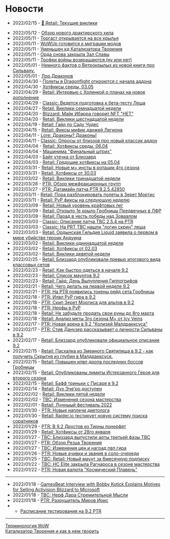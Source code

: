 # Новости

- 2022/02/15	- [📌 Retail: Текущие виклики](Weekly-17.md)
<!-- - 2022/02/18	- [📌 Retail: Все что мы знаем о 9.2](../Guides/Guide-Next-Patch-9.2.html)-->
- 2022/05/12	- [Обзор нового драктирского хила](WH326948.md)
- 2022/05/11	- [Торгаст открывается на все крылья](WH327006.md)
- 2022/05/11	- [WoWUp готовится к миграции модов](WH327021.md)
- 2022/05/11	- [Уменьшен кд Катализатора Творения](WH327024.md)
- 2022/05/11	- [Орда снова закрыла Зал Славы](WH327026.md)
- 2022/05/11	- [Трофеи войны возвращаются (ну или нет)](WH327023.md)
- 2022/05/01	- [Немного фактов о Ветрокрылых из новой книги про Сильвану.](Sylvanas-Book-Facts.md)
- 2022/05/01	- [Лор Драконов](WH326856.md)
- 2022/04/30	- [Полеты в Dragonflight откроются с начала аддона](WH326874.md)
- 2022/04/30	- [Хотфиксы среды, 03.05](WH326908.md)
- 2022/04/29	- [Retail: Интервью c Холинкой о планах на новое дополнение](WH326888.md)
- 2022/04/29	- [Classic: Ведется подготовка к бета-тесту Леща](WH326887.md)
- 2022/04/27	- [Retail: Виклики семнадцатой недели](Weekly-17.md)
- 2022/04/20	- [Blizzard: Майк Ибарра говорит NFT "НЕТ"](WH326716.md)
- 2022/04/20	- [Retail: Виклики шестнадцатой недели](Weekly-16.md)
- 2022/04/19	- [Retail: Гайд по Саду Чудес](../Guides/Guide-Noblegarden.md)
- 2022/04/15	- [Retail: Фиксы мифик данжей Легиона](../Guides/Guide-Timewalking-Legion.md)
- 2022/04/11	- [Lore: Драконы? Драконы!](WH326637.md)
- 2022/04/11	- [Classic: Опросы от близзов про новый классик аддон](WH326656.md)
- 2022/04/04	- [Retail: Хотфиксы среды, 06.04](WH326623.md)
- 2022/04/04	- [Машинима "Финальный штрих"](TI624A7C27.md)
- 2022/04/03	- [Байт утечка от Близзард](WH326583.md)
- 2022/04/03	- [Retail: Грядущие хотфиксы на 05.04](WH326581.md)
- 2022/03/31	- [Retail: Новые м+ инсты в ротации 4го сезона](WH347922.md)
- 2022/03/31	- [Retail: Хотфиксы от 30.03](WH326551.md)
- 2022/03/02	- [Retail: Виклики тринадцатой недели](Weekly-13.md)
- 2022/03/28	- [PTR: Обзор межфракционных групп](WH326509.md)
- 2022/03/27	- [PTR: Датамайн патча PTR 9.2.5.42850](MMC10463.md)
- 2022/03/11	- [Retail: Пора разблокировать полеты в Зерет Мортис](WH326348.md)
- 2022/03/11	- [Retail: PvP фиксы на следующую неделю](WH326322.md)
- 2022/03/09	- [Retail: Новый уровень крафтовых лег](WH326275.md)
- 2022/03/09	- [Retail: Открыто 1е крыло Гробницы Предвечных в ЛФР](WH326276.md)
- 2022/03/09	- [Retail: Парад в честь победы над Зоваалом](WH326274.md)
- 2022/03/03	- [Classic: Описание патча TBC 2.5.4 на PTR](WH326195.md)
- 2022/03/03	- [Classic: На PRT TBC нашли "логин скрин" леща](WH326184.md)
- 2022/03/03	- [Retail: Ордынская Гильдия Liquid заявила о первом в мире убийстве героик Андуина](WH326180.md)
- 2022/03/02	- [Retail: Виклики одиннадцатой недели](Weekly-11.md)
- 2022/03/02	- [Retail: Хотфиксы от 02.03](326177.md)
- 2022/03/02	- [Retail: Виклики девятой недели](Weekly-09.md)
- 2022/02/25	- [Retail: Близзард опубликовали превью итогового вида классовых сетов](WH326090.md)
- 2022/02/23	- [Retail: Как быстро одеться в начале 9.2](IV343582.md)
- 2022/02/23	- [Retail: Список маунтов 9.2](326040.md)
- 2022/02/23	- [Retail: Гайд: День Вылупления Гиппогрифов](../Guides/Guide-Hatching-of-the-Hippogryphs.md)
- 2022/02/21	- [Retail: Чего делать на первой неделе 9.2](326032.md)
- 2022/02/21	- [PTR: На PTR появились токены рейд сета Гробницы](326024.md)
- 2022/02/18	- [PTR: Илвл PvP гира в 9.2](WH325977.md)
- 2022/02/18	- [PTR: Скип Зерет Мортиса для альтов в 9.2](IV64341.md)
- 2022/02/18	- [PTR: Нерфы в PvP](WH326000.md)
- 2022/02/18	- [Retail: Не забудьте продать свои руны до 8го марта](IV64356.md)
- 2022/02/18	- [Retail: Анализ меты 3го сезона М+ от Icy Veins](IV64263.md)
- 2022/02/17	- [PTR: Новая арена в 9.2 "Колизей Малдракксуса"](WH325951.md)  
- 2022/02/17	- [PTR: Стив Данузер рассказывает о личности Сильваны в 9.2](WH325990.md)
- 2022/02/17	- [Retail: Близзард опубликовали официальное описание 9.2](23762274.md)
- 2022/02/15	- [Retail: Пасхалка из Змеиного Святилища в 9.2 - как получить Скрытня из глубин в Малдракксусе.](325971.md)
- 2022/02/15	- [Retail: Повышен илвл дропа последних боссов Гробницы](325943.md)
- 2022/02/15	- [Retail: Опубликованы лимиты Истерзанного Героя для второго сезона](325967.md)
- 2022/02/15	- [Retail: Бафф триньки с Писаря в 9.2](325872.md)
- 2022/02/14	- [Retail: Дух Эче'ро доступен](325950.md)
- 2022/02/02	- [Retail: Виклики пятой недели](Weekly-05.md)
- 2022/02/02	- [TBC: Изменения сезона мастерства](325843.md)
- 2022/02/01	- [Retail: Лунныый фестиваль 2022](325815.md)
- 2022/01/30	- [PTR: Новые наплечи диетолога](325725.md)
- 2022/01/30	- [Retail: Raider.io тестирует новую систему поиска соратников](325797.md)
- 2022/01/29	- [PTR: В 9.2 Друстов из Тирны понерфят](325800.md)
- 2022/01/29	- [Retail: Хотфиксы от 28го января](325802.md)
- 2022/01/27	- [TBC: Близзард выпустили арты третьей фазы TBC](325786.md)
- 2022/01/27	- [PTR: Обзор Резца Творения](../Guides/Guide-Genesis-Lathe.md)
- 2022/01/27	- [TBC: Изменения цен и наград пвп гира](325761.md)
- 2022/01/26	- [PTR: Новые ачивки и звания в соло-очереди](325751.md)
- 2022/01/25	- [TBC: Retail: Новый маунт за 6месячную подписку](325729.md)
- 2022/01/22	- [TBC: HC Elite закрыла Рагнароса в сезоне мастерства](325709.md)
- 2022/01/22	- [PTR: Новая валюта "Космический Плавень"](325707.md)

---
- 2022/01/18	- [GamesBeat Interview with Bobby Kotick Explains Motives for Selling Activision Blizzard to Microsoft](325656.md)
- 2022/01/18	- [TBC: Нерф Дара Стремительной Мысли](325638.md)  
- 2022/01/18	- [PTR: Разрушитель Миров Ирис](325607.md)  
-	- [Расписание тестирования на 9.2 PTR](PTR-9.2-Testing-Schedule.md)

---
[Терминология WoW](../Guides/Guide-Terms.md)  
[Катализатор Творения и как в нем творить](../Guides/Guide-Creation-Catalyst.md)  